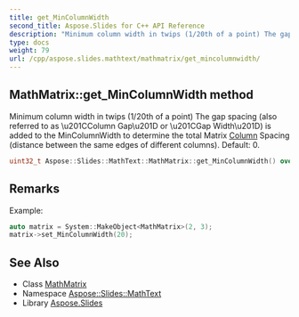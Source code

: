 ```yaml
---
title: get_MinColumnWidth
second_title: Aspose.Slides for C++ API Reference
description: "Minimum column width in twips (1/20th of a point) The gap spacing (also referred to as \\u201CColumn Gap\\u201D or \\u201CGap Width\\u201D) is added to the MinColumnWidth to determine the total Matrix Column Spacing (distance between the same edges of different columns). Default: 0."
type: docs
weight: 79
url: /cpp/aspose.slides.mathtext/mathmatrix/get_mincolumnwidth/
---
```

## MathMatrix::get_MinColumnWidth method


Minimum column width in twips (1/20th of a point) The gap spacing (also referred to as \\u201CColumn Gap\\u201D or \\u201CGap Width\\u201D) is added to the MinColumnWidth to determine the total Matrix [Column](../../../aspose.slides/column/) Spacing (distance between the same edges of different columns). Default: 0.

```cpp
uint32_t Aspose::Slides::MathText::MathMatrix::get_MinColumnWidth() override
```

## Remarks


Example: 
```cpp
auto matrix = System::MakeObject<MathMatrix>(2, 3);
matrix->set_MinColumnWidth(20);
```

## See Also

* Class [MathMatrix](../)
* Namespace [Aspose::Slides::MathText](../../)
* Library [Aspose.Slides](../../../)
